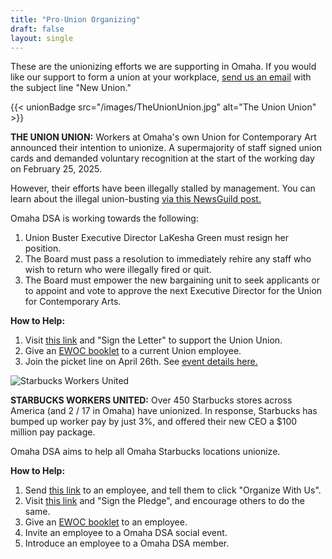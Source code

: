 ```yaml
---
title: "Pro-Union Organizing"
draft: false
layout: single
---
```


These are the unionizing efforts we are supporting in Omaha. If you would like our support to form a union at your workplace, [send us an email](mailto:omahadsa@gmail.com) with the subject line "New Union."

{{< unionBadge src="/images/TheUnionUnion.jpg" alt="The Union Union" >}}

**THE UNION UNION:** Workers at Omaha's own Union for Contemporary Art announced their intention to unionize. A supermajority of staff signed union cards and demanded voluntary recognition at the start of the working day on February 25, 2025.

However, their efforts have been illegally stalled by management. You can learn about the illegal union-busting [via this NewsGuild post.](https://newsguild.org/a-supermajority-of-staff-at-the-union-for-contemporary-art-announces-the-union-union/)

Omaha DSA is working towards the following:

1. Union Buster Executive Director LaKesha Green must resign her position.
2. The Board must pass a resolution to immediately rehire any staff who wish to return who were illegally fired or quit.
3. The Board must empower the new bargaining unit to seek applicants or to appoint and vote to approve the next Executive Director for the Union for Contemporary Arts.

**How to Help:**

1. Visit [this link](https://actionnetwork.org/letters/support-the-union-at-union-for-contemporary-art/) and "Sign the Letter" to support the Union Union.
2. Give an [EWOC booklet](https://workerorganizing.org/unite-and-win/) to a current Union employee.
3. Join the picket line on April 26th. See [event details here.](https://actionnetwork.org/events/310339bffd070693de2079fe481bad001e134a54/?hash=462f695dfabea34b15d4d272239aa5b4)

![Starbucks Workers United](https://sbworkersunited.org/wp-content/uploads/2024/03/SBWU-Logo.png)

**STARBUCKS WORKERS UNITED:** Over 450 Starbucks stores across America (and 2 / 17 in Omaha) have unionized. In response, Starbucks has bumped up worker pay by just 3%, and offered their new CEO a $100 million pay package.

Omaha DSA aims to help all Omaha Starbucks locations unionize.

**How to Help:**

1. Send [this link](https://sbworkersunited.org/take-action/) to an employee, and tell them to click "Organize With Us".
2. Visit [this link](https://sbworkersunited.org/take-action/) and "Sign the Pledge", and encourage others to do the same.
3. Give an [EWOC booklet](https://workerorganizing.org/unite-and-win/) to an employee.
4. Invite an employee to a Omaha DSA social event.
5. Introduce an employee to a Omaha DSA member.
